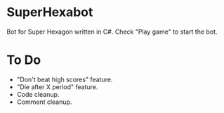 SuperHexabot
============

Bot for Super Hexagon written in C#. Check "Play game" to start the bot.

To Do
=====

* "Don't beat high scores" feature.
* "Die after X period" feature.
* Code cleanup.
* Comment cleanup.
